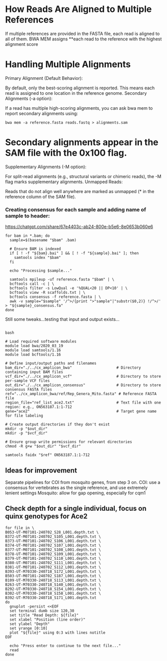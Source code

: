 # How Reads Are Aligned to Multiple References
If multiple references are provided in the FASTA file, each read is aligned to all of them.
BWA MEM assigns **each read to the reference with the highest alignment score

# Handling Multiple Alignments
Primary Alignment (Default Behavior):

By default, only the best-scoring alignment is reported.
This means each read is assigned to one location in the reference genome.
Secondary Alignments (-a option):

If a read has multiple high-scoring alignments, you can ask bwa mem to report secondary alignments using:
```
bwa mem -a reference.fasta reads.fastq > alignments.sam
```

# Secondary alignments appear in the SAM file with the 0x100 flag.
Supplementary Alignments (-M option):

For split-read alignments (e.g., structural variants or chimeric reads), the -M flag marks supplementary alignments.
Unmapped Reads:

Reads that do not align well anywhere are marked as unmapped (* in the reference column of the SAM file).


### Creating consensus for each sample and adding name of sample to header:
https://chatgpt.com/share/67e4403c-ab24-800e-b5e6-8e0653b060e6

```
for bam in *.bam; do
  sample=$(basename "$bam" .bam)

  # Ensure BAM is indexed
  if [ ! -f "${bam}.bai" ] && [ ! -f "${sample}.bai" ]; then
    samtools index "$bam"
  fi

  echo "Processing $sample..."

  samtools mpileup -uf reference.fasta "$bam" | \
  bcftools call -c | \
  bcftools filter -s LowQual -e '%QUAL<20 || DP<10' | \
  bcftools view -R scaffolds.txt | \
  bcftools consensus -f reference.fasta | \
  awk -v sample="$sample" '/^>/{print ">"sample"|"substr($0,2)} !/^>/' > "${sample}_consensus.fa"
done
```

Still some tweaks...testing that input and output exists...
```

bash

# Load required software modules
module load bwa/2020_03_19
module load samtools/1.16
module load bcftools/1.16

# Define input/output paths and filenames
bam_dir="./../cx_amplicon_bwa"                    # Directory containing input BAM files
vcf_dir="./../cx_amplicon_vcf"                    # Directory to store per-sample VCF files
out_dir="./../cx_amplicon_consensus"              # Directory to store consensus FASTA files
ref="../cx_amplicon_bwa/ref/Rep_Genera_Mito.fasta" # Reference FASTA file
region_file="ref_list_ace2.txt"                   # Text file with one region: e.g., ON563187.1:1-712
gene="ace2"                                       # Target gene name for file labeling

# Create output directories if they don't exist
mkdir -p "$out_dir"
mkdir -p "$vcf_dir"

# Ensure group write permissions for relevant directories
chmod -R g+w "$out_dir" "$vcf_dir"

samtools faidx "$ref" ON563187.1:1-712

```
## Ideas for improvement
Separate pipelines for COI from mosquito genes, from step 3 on.
COI: use a consensus for vertebrates as the single reference, and use extremely lenient settings
Mosquito: allow for gap opening, especially for cqm1 

## Check depth for a single individual, focus on quinx genotypes for Ace2
```
for file in \
B053-UT-M07101-240702_S28_L001.depth.txt \
B372-UT-M07101-240702_S105_L001.depth.txt \
B373-UT-M07101-240702_S106_L001.depth.txt \
B374-UT-M07101-240702_S107_L001.depth.txt \
B377-UT-M07101-240702_S108_L001.depth.txt \
B378-UT-M07101-240702_S109_L001.depth.txt \
B379-UT-M07101-240702_S110_L001.depth.txt \
B380-UT-M07101-240702_S111_L001.depth.txt \
B381-UT-M07101-240702_S112_L001.depth.txt \
B393-UT-M70330-240718_S172_L001.depth.txt \
B503-UT-M07101-240702_S187_L001.depth.txt \
B109-UT-M70330-240718_S113_L001.depth.txt \
B263-UT-M70330-240718_S140_L001.depth.txt \
B292-UT-M70330-240718_S154_L001.depth.txt \
B302-UT-M70330-240718_S158_L001.depth.txt \
B392-UT-M70330-240718_S171_L001.depth.txt
do
  gnuplot -persist <<EOF
  set terminal dumb size 120,30
  set title "Read Depth: ${file}"
  set xlabel "Position (line order)"
  set ylabel "Depth"
  set yrange [0:10]
  plot "${file}" using 0:3 with lines notitle
EOF

  echo "Press enter to continue to the next file..."
  read
done
```
